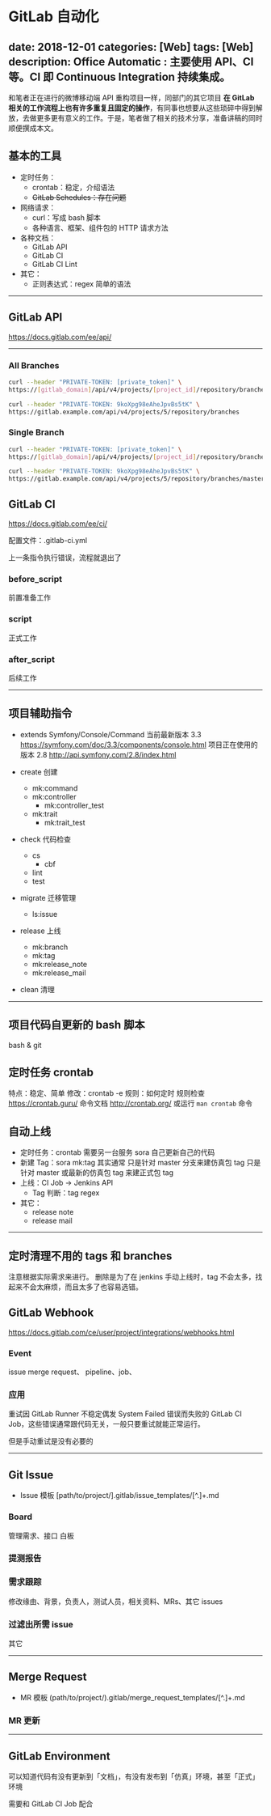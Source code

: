 # GitLab 自动化

date: 2018-12-01
categories: [Web]
tags: [Web]
description: Office Automatic : 主要使用 API、CI 等。CI 即 Continuous Integration 持续集成。
---

和笔者正在进行的微博移动端 API 重构项目一样，同部门的其它项目 __在 GitLab 相关的工作流程上也有许多重复且固定的操作__，有同事也想要从这些琐碎中得到解放，去做更多更有意义的工作。于是，笔者做了相关的技术分享，准备讲稿的同时顺便撰成本文。

## 基本的工具

- 定时任务：
    - crontab：稳定，介绍语法
    - ~~GitLab Schedules：存在问题~~
- 网络请求：
    - curl：写成 bash 脚本
    - 各种语言、框架、组件包的 HTTP 请求方法
- 各种文档：
    - GitLab API
    - GitLab CI
    - GitLab CI Lint
- 其它：
    - 正则表达式：regex 简单的语法

---

## GitLab API

<https://docs.gitlab.com/ee/api/>

---

### All Branches

``` bash 使用
curl --header "PRIVATE-TOKEN: [private_token]" \
https://[gitlab_domain]/api/v4/projects/[project_id]/repository/branches
```

``` bash 实例
curl --header "PRIVATE-TOKEN: 9koXpg98eAheJpvBs5tK" \
https://gitlab.example.com/api/v4/projects/5/repository/branches
```

### Single Branch

``` bash 使用
curl --header "PRIVATE-TOKEN: [private_token]" \
https://[gitlab_domain]/api/v4/projects/[project_id]/repository/branches/[branch_name]
```

``` bash 实例
curl --header "PRIVATE-TOKEN: 9koXpg98eAheJpvBs5tK" \
https://gitlab.example.com/api/v4/projects/5/repository/branches/master
```

## GitLab CI

<https://docs.gitlab.com/ee/ci/>

配置文件：.gitlab-ci.yml

上一条指令执行错误，流程就退出了

### before_script

前置准备工作

### script

正式工作

### after_script

后续工作

---

## 项目辅助指令

- extends Symfony/Console/Command
    当前最新版本 3.3
    <https://symfony.com/doc/3.3/components/console.html>
    项目正在使用的版本 2.8
    <http://api.symfony.com/2.8/index.html>

- create 创建
    - mk:command
    - mk:controller
        - mk:controller_test
    - mk:trait
        - mk:trait_test
- check 代码检查
    - cs
        - cbf
    - lint
    - test
- migrate 迁移管理
    - ls:issue
- release 上线
    - mk:branch
    - mk:tag
    - mk:release_note
    - mk:release_mail
- clean 清理

---

## 项目代码自更新的 bash 脚本

bash & git

## 定时任务 crontab

特点：稳定、简单
修改：crontab -e
规则：如何定时
规则检查 <https://crontab.guru/>
命令文档 <http://crontab.org/> 或运行 `man crontab` 命令

## 自动上线

- 定时任务：crontab
    需要另一台服务
    sora 自己更新自己的代码
- 新建 Tag：sora mk:tag
    其实通常
    只是针对 master 分支来建仿真包 tag
    只是针对 master 或最新的仿真包 tag 来建正式包 tag
- 上线：CI Job -> Jenkins API
    - Tag 判断：tag regex
- 其它：
    - release note
    - release mail

---

## 定时清理不用的 tags 和 branches

注意根据实际需求来进行。
删除是为了在 jenkins 手动上线时，tag 不会太多，找起来不会太麻烦，而且太多了也容易选错。

## GitLab Webhook

<https://docs.gitlab.com/ce/user/project/integrations/webhooks.html>

### Event

issue
merge request、
pipeline、job、

### 应用

重试因 GitLab Runner 不稳定偶发 System Failed 错误而失败的 GitLab CI Job，这些错误通常跟代码无关，一般只要重试就能正常运行。

但是手动重试是没有必要的

---

## Git Issue

* Issue 模板
    [path/to/project/].gitlab/issue_templates/[^\.]+.md

### Board

管理需求、接口
白板

### 提测报告

### 需求跟踪

修改缘由、背景，负责人，测试人员，相关资料、MRs、其它 issues

### 过滤出所需 issue

其它

---

## Merge Request

* MR 模板
    (path/to/project/).gitlab/merge_request_templates/[^\.]+.md

### MR 更新

---

## GitLab Environment

可以知道代码有没有更新到「文档」，有没有发布到「仿真」环境，甚至「正式」环境

需要和 GitLab CI Job 配合

